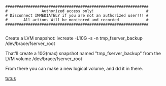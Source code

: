```

###############################################################
#               Authorized access only!                       # 
# Disconnect IMMEDIATELY if you are not an authorized user!!! #
#       All actions Will be monitored and recorded            #
###############################################################


```


Create a LVM snapshot: lvcreate -L10G -s -n tmp_fserver_backup /dev/brace/fserver_root

That'll create a 10G(max) snapshot named "tmp_fserver_backup" from the LVM volume /dev/brace/fserver_root

From there you can make a new logical volume, and dd it in there.


[tutus](http://www.tutonics.com/2012/12/lvm-guide-part-2-snapshots.html)